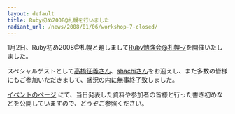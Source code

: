 ```yaml
---
layout: default
title: Ruby初め2008@札幌を行いました
radiant_url: /news/2008/01/06/workshop-7-closed/
---
```

1月2日、Ruby初め2008@札幌と題しまして[Ruby勉強会@札幌-7](http://ruby-sapporo.org/news/2007/12/16/workshop-7)を開催いたしました。

スペシャルゲストとして[高橋征義さん](http://d.hatena.ne.jp/takahashim/)、[shachiさん](http://d.jong.gr.jp/shachi)をお迎えし、また多数の皆様にもご参加いただきまして、盛況の内に無事終了致しました。

[イベントのページ](http://ruby-sapporo.org/events/workshop/7) にて、当日発表した資料や参加者の皆様と行った書き初めなどを公開していますので、どうぞご参照ください。

